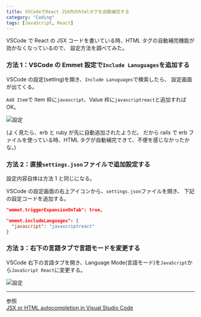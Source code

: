 ```yaml
---
title: VSCodeでReact JSX内のhtmlタグを自動補完する
category: "Coding"
tags: [JavaScript, React]
---
```


VSCode で React の JSX コードを書いている時、HTML タグの自動補完機能が効かなくなっているので、
設定方法を調べてみた。

### 方法 1：VSCode の Emmet 設定で`Include Lanuguages`を追加する

VSCode の設定(setting)を開き、`Include Lanuguages`で検索したら、
設定画面が出てくる。

`Add Item`で Item 枠に`javascript`、Value 枠に`javascriptreact`と追加すれば OK。

![設定](https://i.imgur.com/yDZx72Y.png)

(よく見たら、erb と ruby が先に自動追加されたようだ。
だから rails で erb ファイルを使っている時、HTML タグが自動補完できて、不便を感じなかったかな。)

### 方法 2：直接`settings.json`ファイルで追加設定する

設定内容自体は方法 1 と同じになる。

VSCode の設定画面の右上アイコンから、`settings.json`ファイルを開き、
下記の設定コードを追加する。

```json
"emmet.triggerExpansionOnTab": true,

"emmet.includeLanguages": {
  "javascript": "javascriptreact"
}
```

### 方法 3：右下の言語タブで言語モードを変更する

VSCode 右下の言語タブを開き、Language Mode(言語モード)を`JavaScript`から`JavaScript React`に変更する。

![設定](https://i.imgur.com/FMhmDEK.png)

---

参照  
[JSX or HTML autocompletion in Visual Studio Code](https://stackoverflow.com/questions/39320393/jsx-or-html-autocompletion-in-visual-studio-code)
